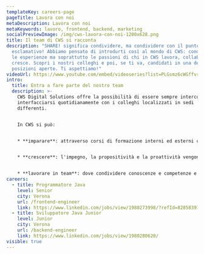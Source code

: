 ```yaml
---
templateKey: careers-page
pageTitle: Lavora con noi
metaDescription: Lavora con noi
metaKeywords: lavoro, frontend, backend, marketing
socialPreviewImage: /img/cws-lavora-con-noi-1200x628.png
title: Il team di CWS si racconta
description: "SHARE! significa condividere, ma condividere con il punto
  esclamativo! Abbiamo pensato di introdurti così al mondo di CWS: condividendo
  le esperienze ma soprattutto le passioni di chi in CWS lavora, collabora,
  cresce. Scopri i nostri colleghi e poi, se ti va, candidati in una delle
  posizioni aperte. Ti aspettiamo!"
videoUrl: https://www.youtube.com/embed/videoseries?list=PLGsmz6cWGffvrf0_oC5dWnRlW20XNHsjf
intro:
  title: Entra a fare parte del nostro team
  description: >-
    CWS Digital Solutions offre la possibilità di essere sempre interconnessi e
    interfacciarsi quotidianamente con i colleghi localizzati in sedi
    differenti. 


    In CWS si può:


    * **imparare**: attraverso corsi di formazione interni ed esterni che permettono di ottenere delle certificazioni.  


    * **crescere**: l'impegno, la propositività e la proattività vengono riconosciute e premiate a tutti i livelli.


    * **lavorare in team**: dove condividere conoscenze e competenze e confrontarsi con altri Competence Center al fine di sviluppare capacità interconnesse.
careers:
  - title: Programmatore Java
    level: Senior
    city: Verona
    url: /frontend-engineer
    link: https://www.linkedin.com/jobs/view/1980273998/?refId=82858391598517232217&trk=d_flagship3_company
  - title: Sviluppatore Java Junior
    level: Junior
    city: Verona
    url: /backend-engineer
    link: https://www.linkedin.com/jobs/view/1980280620/
visible: true
---
```

